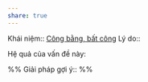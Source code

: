 ```yaml
---
share: true
---
```

Khái niệm:: [Công bằng, bất công](../../../../1%20Th%C3%B4ng%20tin%20th%C3%A2n%20ch%E1%BB%A7/T%E1%BB%AB%20%C4%91i%E1%BB%83n/Trung%20t%C3%ADnh/C%C3%B4ng%20b%E1%BA%B1ng,%20b%E1%BA%A5t%20c%C3%B4ng.md)
Lý do:: 

Hệ quả của vấn đề này:


%%
Giải pháp gợi ý:: 
%%


